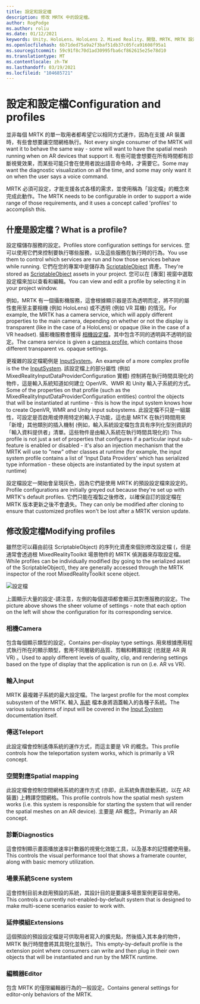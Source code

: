 ```yaml
---
title: 設定和設定檔
description: 修改 MRTK 中的設定檔。
author: RogPodge
ms.author: roliu
ms.date: 01/12/2021
keywords: Unity、HoloLens、HoloLens 2、Mixed Reality、開發、MRTK、MRTK 設定檔
ms.openlocfilehash: 6b71ded75a9a2f3baf51db37c05fca91608f95a1
ms.sourcegitcommit: 59c91f8c70d1ad30995fba6cf862615e25e78d10
ms.translationtype: MT
ms.contentlocale: zh-TW
ms.lasthandoff: 03/19/2021
ms.locfileid: "104685721"
---
```

# <a name="configuration-and-profiles"></a><span data-ttu-id="4192f-104">設定和設定檔</span><span class="sxs-lookup"><span data-stu-id="4192f-104">Configuration and profiles</span></span>

<span data-ttu-id="4192f-105">並非每個 MRTK 的單一取用者都希望它以相同方式運作，因為在支援 AR 裝置時，有些會想要讓空間網格執行。</span><span class="sxs-lookup"><span data-stu-id="4192f-105">Not every single consumer of the MRTK will want it to behave the same way - some will want to have the spatial mesh running when on AR devices that support it.</span></span> <span data-ttu-id="4192f-106">有些可能會想要在所有時間都有診斷視覺效果，而某些可能只會在使用者說出語音命令時，才需要它。</span><span class="sxs-lookup"><span data-stu-id="4192f-106">Some may want the diagnostic visualization on all the time, and some may only want it on when the user says a voice command.</span></span>

<span data-ttu-id="4192f-107">MRTK 必須可設定，才能支援各式各樣的需求，並使用稱為「設定檔」的概念來完成此動作。</span><span class="sxs-lookup"><span data-stu-id="4192f-107">The MRTK needs to be configurable in order to support a wide range of those requirements, and it uses a concept called 'profiles' to accomplish this.</span></span>

## <a name="what-is-a-profile"></a><span data-ttu-id="4192f-108">什麼是設定檔？</span><span class="sxs-lookup"><span data-stu-id="4192f-108">What is a profile?</span></span>

<span data-ttu-id="4192f-109">設定檔儲存服務的設定。</span><span class="sxs-lookup"><span data-stu-id="4192f-109">Profiles store configuration settings for services.</span></span> <span data-ttu-id="4192f-110">您可以使用它們來控制要執行哪些服務，以及這些服務在執行時的行為。</span><span class="sxs-lookup"><span data-stu-id="4192f-110">You use them to control which services are run and how those services behave while running.</span></span> <span data-ttu-id="4192f-111">它們在您的專案中是儲存為 [ScriptableObject](https://docs.unity3d.com/Manual/class-ScriptableObject.html) 資產。</span><span class="sxs-lookup"><span data-stu-id="4192f-111">They're stored as [ScriptableObject](https://docs.unity3d.com/Manual/class-ScriptableObject.html) assets in your project.</span></span> <span data-ttu-id="4192f-112">您可以在 [專案] 視窗中選取設定檔來加以查看和編輯。</span><span class="sxs-lookup"><span data-stu-id="4192f-112">You can view and edit a profile by selecting it in your project window.</span></span>

<span data-ttu-id="4192f-113">例如，MRTK 有一個攝影機服務，這會根據顯示器是否為透明而定，將不同的屬性套用至主要相機 (例如 HoloLens) 或不透明 (例如 VR 耳機) 的情況。</span><span class="sxs-lookup"><span data-stu-id="4192f-113">For example, the MRTK has a camera service, which will apply different properties to the main camera, depending on whether or not the display is transparent (like in the case of a HoloLens) or opaque (like in the case of a VR headset).</span></span> <span data-ttu-id="4192f-114">攝影機服務會獲得 [相機設定檔](https://github.com/microsoft/MixedRealityToolkit-Unity/blob/mrtk_development/Assets/MRTK/Core/Definitions/CameraSystem/MixedRealityCameraProfile.cs)，其中包含不同的透明與不透明的設定。</span><span class="sxs-lookup"><span data-stu-id="4192f-114">The camera service is given a [camera profile](https://github.com/microsoft/MixedRealityToolkit-Unity/blob/mrtk_development/Assets/MRTK/Core/Definitions/CameraSystem/MixedRealityCameraProfile.cs), which contains those different transparent vs. opaque settings.</span></span>

<span data-ttu-id="4192f-115">更複雜的設定檔範例是 [InputSystem](https://github.com/microsoft/MixedRealityToolkit-Unity/blob/mrtk_development/Assets/MRTK/Core/Definitions/InputSystem/MixedRealityInputSystemProfile.cs)。</span><span class="sxs-lookup"><span data-stu-id="4192f-115">An example of a more complex profile is the the [InputSystem](https://github.com/microsoft/MixedRealityToolkit-Unity/blob/mrtk_development/Assets/MRTK/Core/Definitions/InputSystem/MixedRealityInputSystemProfile.cs).</span></span>
<span data-ttu-id="4192f-116">該設定檔上的部分屬性 (例如 MixedRealityInputDataProviderConfiguration 實體) 控制將在執行時間具現化的物件，這是輸入系統知道如何建立 OpenVR、WMR 和 Unity 輸入子系統的方式。</span><span class="sxs-lookup"><span data-stu-id="4192f-116">Some of the properties on that profile (such as the MixedRealityInputDataProviderConfiguration entities) control the objects that will be instantiated at runtime - this is how the input system knows how to create OpenVR, WMR and Unity input subsystems.</span></span> <span data-ttu-id="4192f-117">此設定檔不只是一組屬性，可設定是否啟用或停用特定的輸入子功能，這也是 MRTK 在執行時間用來「新增」其他類別的插入機制 (例如，輸入系統設定檔包含具有序列化型別資訊的「輸入資料提供者」清單。這些物件是由輸入系統在執行時間具現化的) </span><span class="sxs-lookup"><span data-stu-id="4192f-117">This profile is not just a set of properties that configures if a particular input sub-feature is enabled or disabled - it's also an injection mechanism that the MRTK will use to "new" other classes at runtime (for example, the input system profile contains a list of 'Input Data Providers' which has serialized type information - these objects are instantiated by the input system at runtime)</span></span>

<span data-ttu-id="4192f-118">設定檔設定一開始會呈現灰色，因為它們是使用 MRTK 的預設設定檔來設定的。</span><span class="sxs-lookup"><span data-stu-id="4192f-118">Profile configurations are initially greyed out because they're set up with MRTK's default profiles.</span></span>
<span data-ttu-id="4192f-119">它們只能在複製之後修改，以確保自訂的設定檔在 MRTK 版本更新之後不會遺失。</span><span class="sxs-lookup"><span data-stu-id="4192f-119">They can only be modified after cloning to ensure that customized profiles won't be lost after a MRTK version update.</span></span>

## <a name="modifying-profiles"></a><span data-ttu-id="4192f-120">修改設定檔</span><span class="sxs-lookup"><span data-stu-id="4192f-120">Modifying profiles</span></span>

<span data-ttu-id="4192f-121">雖然您可以藉由前往 ScriptableObject) 的序列化資產來個別修改設定檔 (，但是通常會透過根 MixedRealityToolkit 場景物件的 MRTK 偵測器來存取設定檔。</span><span class="sxs-lookup"><span data-stu-id="4192f-121">While profiles can be individually modified (by going to the serialized asset of the ScriptableObject), they are generally accessed through the MRTK inspector of the root MixedRealityToolkit scene object.</span></span>

![設定檔](../features/images/profiles/input_profile.png)

<span data-ttu-id="4192f-123">上圖顯示大量的設定-請注意，左側的每個選項都會顯示其對應服務的設定。</span><span class="sxs-lookup"><span data-stu-id="4192f-123">The picture above shows the sheer volume of settings - note that each option on the left will show the configuration for its corresponding service.</span></span>

### <a name="camera"></a><span data-ttu-id="4192f-124">相機</span><span class="sxs-lookup"><span data-stu-id="4192f-124">Camera</span></span>

<span data-ttu-id="4192f-125">包含每個顯示類型的設定。</span><span class="sxs-lookup"><span data-stu-id="4192f-125">Contains per-display type settings.</span></span> <span data-ttu-id="4192f-126">用來根據應用程式執行所在的顯示類型，套用不同層級的品質、剪輯和轉譯設定 (也就是 AR 與 VR) 。</span><span class="sxs-lookup"><span data-stu-id="4192f-126">Used to apply different levels of quality, clip, and rendering settings based on the type of display that the application is run on (i.e. AR vs VR).</span></span>

### <a name="input"></a><span data-ttu-id="4192f-127">輸入</span><span class="sxs-lookup"><span data-stu-id="4192f-127">Input</span></span>

<span data-ttu-id="4192f-128">MRTK 最複雜子系統的最大設定檔。</span><span class="sxs-lookup"><span data-stu-id="4192f-128">The largest profile for the most complex subsystem of the MRTK.</span></span> <span data-ttu-id="4192f-129">輸入 [系統](../architecture/terminology.md) 檔本身將涵蓋輸入的各種子系統。</span><span class="sxs-lookup"><span data-stu-id="4192f-129">The various subsystems of input will be covered in the [Input System](../architecture/terminology.md) documentation itself.</span></span>

### <a name="teleport"></a><span data-ttu-id="4192f-130">傳送</span><span class="sxs-lookup"><span data-stu-id="4192f-130">Teleport</span></span>

<span data-ttu-id="4192f-131">此設定檔會控制遙傳系統的運作方式，而這主要是 VR 的概念。</span><span class="sxs-lookup"><span data-stu-id="4192f-131">This profile controls how the teleportation system works, which is primarily a VR concept.</span></span>

### <a name="spatial-mapping"></a><span data-ttu-id="4192f-132">空間對應</span><span class="sxs-lookup"><span data-stu-id="4192f-132">Spatial mapping</span></span>

<span data-ttu-id="4192f-133">此設定檔會控制空間網格系統的運作方式 (亦即，此系統負責啟動系統，以在 AR 裝置) 上轉譯空間網格。</span><span class="sxs-lookup"><span data-stu-id="4192f-133">This profile controls how the spatial mesh system works (i.e. this system is responsible for starting the system that will render the spatial meshes on an AR device).</span></span> <span data-ttu-id="4192f-134">主要是 AR 概念。</span><span class="sxs-lookup"><span data-stu-id="4192f-134">Primarily an AR concept.</span></span>

### <a name="diagnostics"></a><span data-ttu-id="4192f-135">診斷</span><span class="sxs-lookup"><span data-stu-id="4192f-135">Diagnostics</span></span>

<span data-ttu-id="4192f-136">這會控制顯示畫面播放速率計數器的視覺化效能工具，以及基本的記憶體使用量。</span><span class="sxs-lookup"><span data-stu-id="4192f-136">This controls the visual performance tool that shows a framerate counter, along with basic memory utilization.</span></span>

### <a name="scene-system"></a><span data-ttu-id="4192f-137">場景系統</span><span class="sxs-lookup"><span data-stu-id="4192f-137">Scene system</span></span>

<span data-ttu-id="4192f-138">這會控制目前未啟用預設的系統，其設計目的是要讓多場景案例更容易使用。</span><span class="sxs-lookup"><span data-stu-id="4192f-138">This controls a currently not-enabled-by-default system that is designed to make multi-scene scenarios easier to work with.</span></span>

### <a name="extensions"></a><span data-ttu-id="4192f-139">延伸模組</span><span class="sxs-lookup"><span data-stu-id="4192f-139">Extensions</span></span>

<span data-ttu-id="4192f-140">這個預設的預設設定檔是可供取用者寫入的擴充點，然後插入其本身的物件，MRTK 執行時間會將其具現化並執行。</span><span class="sxs-lookup"><span data-stu-id="4192f-140">This empty-by-default profile is the extension point where consumers can write and then plug in their own objects that will be instantiated and run by the MRTK runtime.</span></span>

### <a name="editor"></a><span data-ttu-id="4192f-141">編輯器</span><span class="sxs-lookup"><span data-stu-id="4192f-141">Editor</span></span>

<span data-ttu-id="4192f-142">包含 MRTK 的僅限編輯器行為的一般設定。</span><span class="sxs-lookup"><span data-stu-id="4192f-142">Contains general settings for editor-only behaviors of the MRTK.</span></span>
